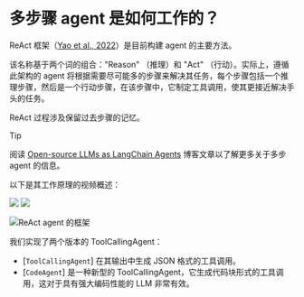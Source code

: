 # 多步骤 agent 是如何工作的？

ReAct 框架（[Yao et al., 2022](https://huggingface.co/papers/2210.03629)）是目前构建 agent 的主要方法。

该名称基于两个词的组合："Reason" （推理）和 "Act" （行动）。实际上，遵循此架构的 agent 将根据需要尽可能多的步骤来解决其任务，每个步骤包括一个推理步骤，然后是一个行动步骤，在该步骤中，它制定工具调用，使其更接近解决手头的任务。

ReAct 过程涉及保留过去步骤的记忆。

> [!TIP]
> 阅读 [Open-source LLMs as LangChain Agents](https://huggingface.co/blog/open-source-llms-as-agents) 博客文章以了解更多关于多步 agent 的信息。

以下是其工作原理的视频概述：

<div class="flex justify-center">
    <img
        class="block dark:hidden"
        src="https://huggingface.co/datasets/huggingface/documentation-images/resolve/main/transformers/Agent_ManimCE.gif"
    />
    <img
        class="hidden dark:block"
        src="https://huggingface.co/datasets/huggingface/documentation-images/resolve/main/transformers/Agent_ManimCE.gif"
    />
</div>

![ReAct agent 的框架](https://huggingface.co/datasets/huggingface/documentation-images/resolve/main/blog/open-source-llms-as-agents/ReAct.png)

我们实现了两个版本的 ToolCallingAgent：
- [`ToolCallingAgent`] 在其输出中生成 JSON 格式的工具调用。
- [`CodeAgent`] 是一种新型的 ToolCallingAgent，它生成代码块形式的工具调用，这对于具有强大编码性能的 LLM 非常有效。
